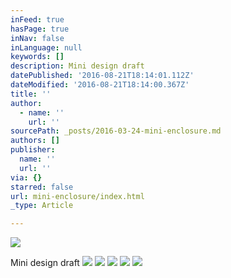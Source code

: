 ```yaml
---
inFeed: true
hasPage: true
inNav: false
inLanguage: null
keywords: []
description: Mini design draft
datePublished: '2016-08-21T18:14:01.112Z'
dateModified: '2016-08-21T18:14:00.367Z'
title: ''
author:
  - name: ''
    url: ''
sourcePath: _posts/2016-03-24-mini-enclosure.md
authors: []
publisher:
  name: ''
  url: ''
via: {}
starred: false
url: mini-enclosure/index.html
_type: Article

---
```

![](https://the-grid-user-content.s3-us-west-2.amazonaws.com/861202b7-5ba4-48e8-b923-1ef745eb4e6c.jpg)

Mini design draft
![](https://the-grid-user-content.s3-us-west-2.amazonaws.com/1a52996e-333f-4375-b2f1-88779cd4d332.jpg)
![](https://the-grid-user-content.s3-us-west-2.amazonaws.com/1b4ebd5c-3097-4c59-986d-08a5fdc73320.jpg)
![](https://the-grid-user-content.s3-us-west-2.amazonaws.com/ae8957ad-194e-44df-af75-e57fcb9c69c0.png)
![](https://the-grid-user-content.s3-us-west-2.amazonaws.com/8e3ee807-dee4-4181-927b-036b69f5ea2e.jpg)
![](https://the-grid-user-content.s3-us-west-2.amazonaws.com/7d611d99-d2c0-4bea-884a-a7e695d144d5.jpg)